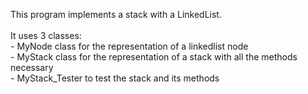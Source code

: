 This program implements a stack with a LinkedList. <br>
<br> It uses 3 classes:
<br>    - MyNode class for the representation of a linkedlist node
<br>    - MyStack class for the representation of a stack with all the methods necessary
<br>    - MyStack_Tester to test the stack and its methods

